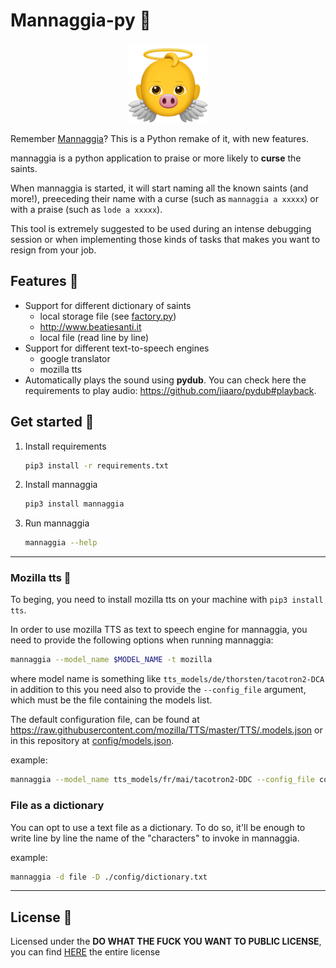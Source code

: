 # Mannaggia-py 👼

<p align="center">
  <img src="/assets/logo.png" width="128" height="128" />
</p>

Remember [Mannaggia](https://github.com/LegolasTheElf/mannaggia)? This is a Python remake of it, with new features.

mannaggia is a python application to praise or more likely to **curse** the saints.

When mannaggia is started, it will start naming all the known saints (and more!), preeceding their name with a curse (such as `mannaggia a xxxxx`) or with a praise (such as `lode a xxxxx`).

 This tool is extremely suggested to be used during an intense debugging session or when implementing those kinds of tasks that makes you want to resign from your job.

## Features 🐷

- Support for different dictionary of saints
  - local storage file (see [factory.py](mannaggia/santi/factory.py))
  - <http://www.beatiesanti.it>
  - local file (read line by line)
- Support for different text-to-speech engines
  - google translator
  - mozilla tts
- Automatically plays the sound using **pydub**. You can check here the requirements to play audio: <https://github.com/jiaaro/pydub#playback>.

## Get started 🚀

1. Install requirements

    ```sh
    pip3 install -r requirements.txt
    ```

2. Install mannaggia

    ```sh
    pip3 install mannaggia
    ```

3. Run mannaggia

    ```sh
    mannaggia --help
    ```

---

### Mozilla tts 🦊

To beging, you need to install mozilla tts on your machine with `pip3 install tts`.

In order to use mozilla TTS as text to speech engine for mannaggia, you need to provide the following options when running mannaggia:

```sh
mannaggia --model_name $MODEL_NAME -t mozilla
```

where model name is something like `tts_models/de/thorsten/tacotron2-DCA` in addition to this you need also to provide the `--config_file` argument, which must be the file containing the models list.

The default configuration file, can be found at <https://raw.githubusercontent.com/mozilla/TTS/master/TTS/.models.json> or in this repository at [config/models.json](config/models.json).

example:

```sh
mannaggia --model_name tts_models/fr/mai/tacotron2-DDC --config_file config/models.json -t mozilla --prefix "Va te faire enculer"
```

### File as a dictionary

You can opt to use a text file as a dictionary. To do so, it'll be enough to write line by line the name of the "characters" to invoke in mannaggia.

example:

```sh
mannaggia -d file -D ./config/dictionary.txt
```

---

## License 📜

Licensed under the **DO WHAT THE FUCK YOU WANT TO PUBLIC LICENSE**, you can find [HERE](LICENSE) the entire license
